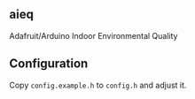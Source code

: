 aieq
----

Adafruit/Arduino Indoor Environmental Quality

## Configuration

Copy `config.example.h` to `config.h` and adjust it.
